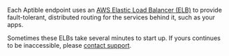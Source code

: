 Each Aptible endpoint uses an [AWS Elastic Load Balancer (ELB)](http://aws.amazon.com/elasticloadbalancing/) to provide fault-tolerant, distributed routing for the services behind it, such as your apps.

Sometimes these ELBs take several minutes to start up. If yours continues to be inaccessible, please [contact support](http://contact.aptible.com).
